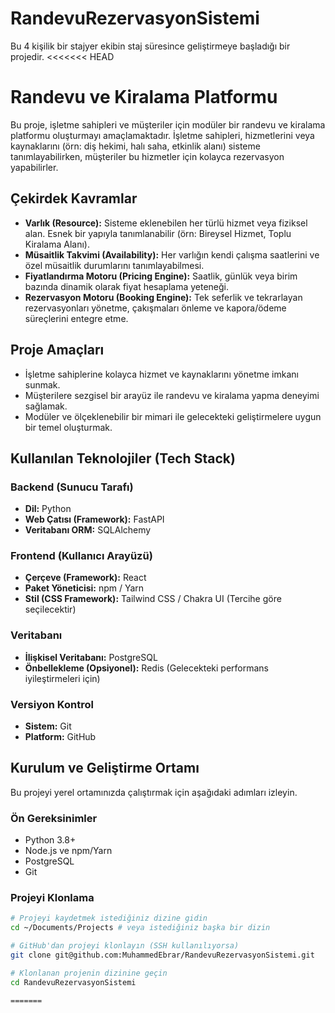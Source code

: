 # RandevuRezervasyonSistemi
Bu 4 kişilik bir stajyer ekibin staj süresince geliştirmeye başladığı bir projedir.
<<<<<<< HEAD

# Randevu ve Kiralama Platformu

Bu proje, işletme sahipleri ve müşteriler için modüler bir randevu ve kiralama platformu oluşturmayı amaçlamaktadır.
İşletme sahipleri, hizmetlerini veya kaynaklarını (örn: diş hekimi, halı saha, etkinlik alanı) sisteme tanımlayabilirken,
  müşteriler bu hizmetler için kolayca rezervasyon yapabilirler.

## Çekirdek Kavramlar

* **Varlık (Resource):** Sisteme eklenebilen her türlü hizmet veya fiziksel alan. Esnek bir yapıyla tanımlanabilir (örn: Bireysel Hizmet, Toplu Kiralama Alanı).
* **Müsaitlik Takvimi (Availability):** Her varlığın kendi çalışma saatlerini ve özel müsaitlik durumlarını tanımlayabilmesi.
* **Fiyatlandırma Motoru (Pricing Engine):** Saatlik, günlük veya birim bazında dinamik olarak fiyat hesaplama yeteneği.
* **Rezervasyon Motoru (Booking Engine):** Tek seferlik ve tekrarlayan rezervasyonları yönetme, çakışmaları önleme ve kapora/ödeme süreçlerini entegre etme.

## Proje Amaçları

* İşletme sahiplerine kolayca hizmet ve kaynaklarını yönetme imkanı sunmak.
* Müşterilere sezgisel bir arayüz ile randevu ve kiralama yapma deneyimi sağlamak.
* Modüler ve ölçeklenebilir bir mimari ile gelecekteki geliştirmelere uygun bir temel oluşturmak.

## Kullanılan Teknolojiler (Tech Stack)

### Backend (Sunucu Tarafı)
* **Dil:** Python
* **Web Çatısı (Framework):** FastAPI
* **Veritabanı ORM:** SQLAlchemy

### Frontend (Kullanıcı Arayüzü)
* **Çerçeve (Framework):** React
* **Paket Yöneticisi:** npm / Yarn
* **Stil (CSS Framework):** Tailwind CSS / Chakra UI (Tercihe göre seçilecektir)

### Veritabanı
* **İlişkisel Veritabanı:** PostgreSQL
* **Önbellekleme (Opsiyonel):** Redis (Gelecekteki performans iyileştirmeleri için)

### Versiyon Kontrol
* **Sistem:** Git
* **Platform:** GitHub

## Kurulum ve Geliştirme Ortamı

Bu projeyi yerel ortamınızda çalıştırmak için aşağıdaki adımları izleyin.

### Ön Gereksinimler

* Python 3.8+
* Node.js ve npm/Yarn
* PostgreSQL
* Git

### Projeyi Klonlama

```bash
# Projeyi kaydetmek istediğiniz dizine gidin
cd ~/Documents/Projects # veya istediğiniz başka bir dizin

# GitHub'dan projeyi klonlayın (SSH kullanılıyorsa)
git clone git@github.com:MuhammedEbrar/RandevuRezervasyonSistemi.git

# Klonlanan projenin dizinine geçin
cd RandevuRezervasyonSistemi

=======

